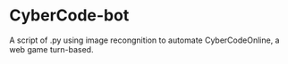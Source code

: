 # CyberCode-bot

A script of .py using image recongnition to automate CyberCodeOnline, a web game turn-based.
